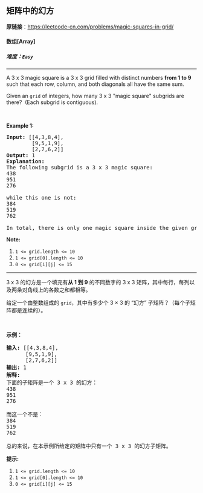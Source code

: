 ## 矩阵中的幻方

**原链接**：<https://leetcode-cn.com/problems/magic-squares-in-grid/>

#### 数组[Array]    

##### 难度：**`Easy`**

----- 
<p>A 3 x 3 magic square is a 3 x 3 grid filled with distinct numbers <strong>from 1 to 9</strong> such that each row, column, and both diagonals all have the same sum.</p>

<p>Given an <code>grid</code>&nbsp;of integers, how many 3 x 3 &quot;magic square&quot; subgrids are there?&nbsp; (Each subgrid is contiguous).</p>

<p>&nbsp;</p>

<p><strong>Example 1:</strong></p>

<pre>
<strong>Input: </strong>[[4,3,8,4],
        [9,5,1,9],
        [2,7,6,2]]
<strong>Output: </strong>1
<strong>Explanation: </strong>
The following subgrid is a 3 x 3 magic square:
438
951
276

while this one is not:
384
519
762

In total, there is only one magic square inside the given grid.
</pre>

<p><strong>Note:</strong></p>

<ol>
	<li><code>1 &lt;= grid.length&nbsp;&lt;= 10</code></li>
	<li><code>1 &lt;= grid[0].length&nbsp;&lt;= 10</code></li>
	<li><code>0 &lt;= grid[i][j] &lt;= 15</code></li>
</ol>


----- 
<p>3 x 3 的幻方是一个填充有<strong>从 1 到 9</strong> 的不同数字的 3 x 3 矩阵，其中每行，每列以及两条对角线上的各数之和都相等。</p>

<p>给定一个由整数组成的 <code>grid</code>，其中有多少个 3 &times; 3 的 &ldquo;幻方&rdquo; 子矩阵？（每个子矩阵都是连续的）。</p>

<p>&nbsp;</p>

<p><strong>示例：</strong></p>

<pre><strong>输入: </strong>[[4,3,8,4],
      [9,5,1,9],
      [2,7,6,2]]
<strong>输出: </strong>1
<strong>解释: </strong>
下面的子矩阵是一个 3 x 3 的幻方：
438
951
276

而这一个不是：
384
519
762

总的来说，在本示例所给定的矩阵中只有一个 3 x 3 的幻方子矩阵。
</pre>

<p><strong>提示:</strong></p>

<ol>
	<li><code>1 &lt;= grid.length&nbsp;&lt;= 10</code></li>
	<li><code>1 &lt;= grid[0].length&nbsp;&lt;= 10</code></li>
	<li><code>0 &lt;= grid[i][j] &lt;= 15</code></li>
</ol>
